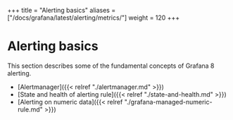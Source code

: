 +++
title = "Alerting basics"
aliases = ["/docs/grafana/latest/alerting/metrics/"]
weight = 120
+++

# Alerting basics

This section describes some of the fundamental concepts of Grafana 8 alerting.

- [Alertmanager]({{< relref "./alertmanager.md" >}})
- [State and health of alerting rule]({{< relref "./state-and-health.md" >}})
- [Alerting on numeric data]({{< relref "./grafana-managed-numeric-rule.md" >}})
